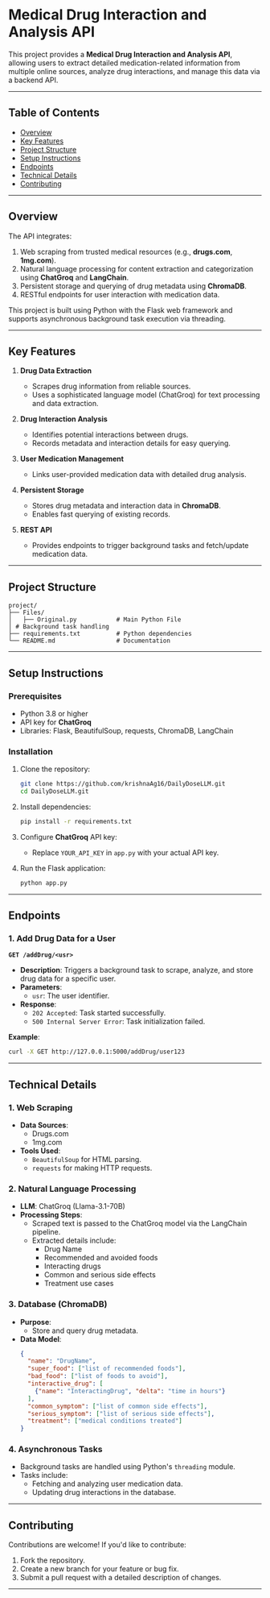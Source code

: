 # Medical Drug Interaction and Analysis API

This project provides a **Medical Drug Interaction and Analysis API**, allowing users to extract detailed medication-related information from multiple online sources, analyze drug interactions, and manage this data via a backend API.

---

## Table of Contents

- [Overview](#overview)
- [Key Features](#key-features)
- [Project Structure](#project-structure)
- [Setup Instructions](#setup-instructions)
- [Endpoints](#endpoints)
- [Technical Details](#technical-details)
- [Contributing](#contributing)

---

## Overview

The API integrates:

1. Web scraping from trusted medical resources (e.g., **drugs.com**, **1mg.com**).
2. Natural language processing for content extraction and categorization using **ChatGroq** and **LangChain**.
3. Persistent storage and querying of drug metadata using **ChromaDB**.
4. RESTful endpoints for user interaction with medication data.

This project is built using Python with the Flask web framework and supports asynchronous background task execution via threading.

---

## Key Features

1. **Drug Data Extraction**
   - Scrapes drug information from reliable sources.
   - Uses a sophisticated language model (ChatGroq) for text processing and data extraction.

2. **Drug Interaction Analysis**
   - Identifies potential interactions between drugs.
   - Records metadata and interaction details for easy querying.

3. **User Medication Management**
   - Links user-provided medication data with detailed drug analysis.

4. **Persistent Storage**
   - Stores drug metadata and interaction data in **ChromaDB**.
   - Enables fast querying of existing records.

5. **REST API**
   - Provides endpoints to trigger background tasks and fetch/update medication data.

---

## Project Structure

```
project/
├── Files/
│   ├── Original.py           # Main Python File
│ # Background task handling
├── requirements.txt          # Python dependencies
└── README.md                 # Documentation
```

---

## Setup Instructions

### Prerequisites

- Python 3.8 or higher
- API key for **ChatGroq**
- Libraries: Flask, BeautifulSoup, requests, ChromaDB, LangChain

### Installation

1. Clone the repository:
   ```bash
   git clone https://github.com/krishnaAg16/DailyDoseLLM.git
   cd DailyDoseLLM.git
   ```

2. Install dependencies:
   ```bash
   pip install -r requirements.txt
   ```

3. Configure **ChatGroq** API key:
   - Replace `YOUR_API_KEY` in `app.py` with your actual API key.

4. Run the Flask application:
   ```bash
   python app.py
   ```

---

## Endpoints

### 1. **Add Drug Data for a User**

**`GET /addDrug/<usr>`**

- **Description**: Triggers a background task to scrape, analyze, and store drug data for a specific user.
- **Parameters**:
  - `usr`: The user identifier.
- **Response**:
  - `202 Accepted`: Task started successfully.
  - `500 Internal Server Error`: Task initialization failed.

**Example**:
```bash
curl -X GET http://127.0.0.1:5000/addDrug/user123
```

---

## Technical Details

### 1. **Web Scraping**

- **Data Sources**:
  - Drugs.com
  - 1mg.com
- **Tools Used**:
  - `BeautifulSoup` for HTML parsing.
  - `requests` for making HTTP requests.

### 2. **Natural Language Processing**

- **LLM**: ChatGroq (Llama-3.1-70B)
- **Processing Steps**:
  - Scraped text is passed to the ChatGroq model via the LangChain pipeline.
  - Extracted details include:
    - Drug Name
    - Recommended and avoided foods
    - Interacting drugs
    - Common and serious side effects
    - Treatment use cases

### 3. **Database (ChromaDB)**

- **Purpose**:
  - Store and query drug metadata.
- **Data Model**:
  ```json
  {
    "name": "DrugName",
    "super_food": ["list of recommended foods"],
    "bad_food": ["list of foods to avoid"],
    "interactive_drug": [
      {"name": "InteractingDrug", "delta": "time in hours"}
    ],
    "common_symptom": ["list of common side effects"],
    "serious_symptom": ["list of serious side effects"],
    "treatment": ["medical conditions treated"]
  }
  ```

### 4. **Asynchronous Tasks**

- Background tasks are handled using Python's `threading` module.
- Tasks include:
  - Fetching and analyzing user medication data.
  - Updating drug interactions in the database.

---

## Contributing

Contributions are welcome! If you'd like to contribute:

1. Fork the repository.
2. Create a new branch for your feature or bug fix.
3. Submit a pull request with a detailed description of changes.

---

